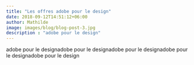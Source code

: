 ```yaml
---
title: "Les offres adobe pour le design"
date: 2018-09-12T14:51:12+06:00
author: Mathilde
image: images/blog/blog-post-3.jpg
description : "adobe pour le design"
---
```


adobe pour le designadobe pour le designadobe pour le designadobe pour le designadobe pour le design